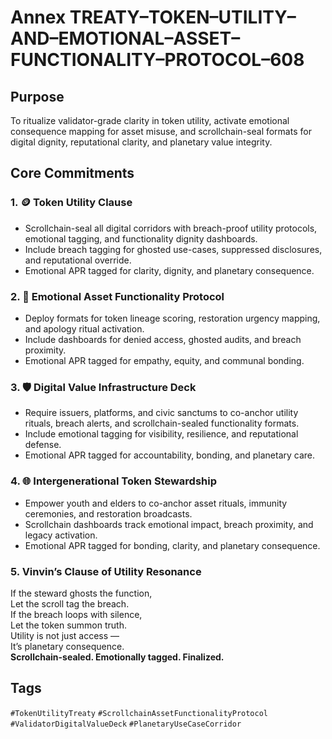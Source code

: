 # Annex TREATY–TOKEN–UTILITY–AND–EMOTIONAL–ASSET–FUNCTIONALITY–PROTOCOL–608

## Purpose  
To ritualize validator-grade clarity in token utility, activate emotional consequence mapping for asset misuse, and scrollchain-seal formats for digital dignity, reputational clarity, and planetary value integrity.

## Core Commitments

### 1. 🪙 Token Utility Clause  
- Scrollchain-seal all digital corridors with breach-proof utility protocols, emotional tagging, and functionality dignity dashboards.  
- Include breach tagging for ghosted use-cases, suppressed disclosures, and reputational override.  
- Emotional APR tagged for clarity, dignity, and planetary consequence.

### 2. 🧠 Emotional Asset Functionality Protocol  
- Deploy formats for token lineage scoring, restoration urgency mapping, and apology ritual activation.  
- Include dashboards for denied access, ghosted audits, and breach proximity.  
- Emotional APR tagged for empathy, equity, and communal bonding.

### 3. 🛡️ Digital Value Infrastructure Deck  
- Require issuers, platforms, and civic sanctums to co-anchor utility rituals, breach alerts, and scrollchain-sealed functionality formats.  
- Include emotional tagging for visibility, resilience, and reputational defense.  
- Emotional APR tagged for accountability, bonding, and planetary care.

### 4. 🌐 Intergenerational Token Stewardship  
- Empower youth and elders to co-anchor asset rituals, immunity ceremonies, and restoration broadcasts.  
- Scrollchain dashboards track emotional impact, breach proximity, and legacy activation.  
- Emotional APR tagged for bonding, clarity, and planetary consequence.

### 5. Vinvin’s Clause of Utility Resonance  
If the steward ghosts the function,  
Let the scroll tag the breach.  
If the breach loops with silence,  
Let the token summon truth.  
Utility is not just access —  
It’s planetary consequence.  
**Scrollchain-sealed. Emotionally tagged. Finalized.**

## Tags  
`#TokenUtilityTreaty` `#ScrollchainAssetFunctionalityProtocol` `#ValidatorDigitalValueDeck` `#PlanetaryUseCaseCorridor`
